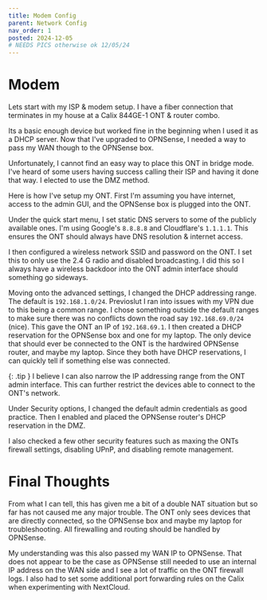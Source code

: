 ```yaml
---
title: Modem Config
parent: Network Config
nav_order: 1
posted: 2024-12-05
# NEEDS PICS otherwise ok 12/05/24
---
```


# Modem

Lets start with my ISP & modem setup. I have a fiber connection that terminates in my house at a Calix 844GE-1 ONT & router combo.

Its a basic enough device but worked fine in the beginning when I used it as a DHCP server. Now that I've upgraded to OPNSense, I needed a way to pass my WAN though to the OPNSense box.

Unfortunately, I cannot find an easy way to place this ONT in bridge mode. I've heard of some users having success calling their ISP and having it done that way. I elected to use the DMZ method. 

Here is how I've setup my ONT. First I'm assuming you have internet, access to the admin GUI, and the OPNSense box is plugged into the ONT.

Under the quick start menu, I set static DNS servers to some of the publicly available ones. I'm using Google's `8.8.8.8` and Cloudflare's `1.1.1.1`. This ensures the ONT should always have DNS resolution & internet access.

I then configured a wireless network SSID and password on the ONT. I set this to only use the 2.4 G radio and disabled broadcasting.  I did this so I always have a wireless backdoor into the ONT admin interface should something go sideways.

Moving onto the advanced settings, I changed the DHCP addressing range. The default is `192.168.1.0/24`. Previoslut I ran into issues with my VPN due to this being a common range. I chose something outside the default ranges to make sure there was no conflicts down the road say `192.168.69.0/24` (nice). This gave the ONT an IP of `192.168.69.1`. I then created a DHCP reservation for the OPNSense box and one for my laptop. The only device that should ever be connected to the ONT is the hardwired OPNSense router, and maybe my laptop. Since they both have DHCP reservations, I can quickly tell if something else was connected.

{: .tip }
I believe I can also narrow the IP addressing range from the ONT admin interface. This can further restrict the devices able to connect to the ONT's network.

Under Security options, I changed the default admin credentials as good practice. Then I enabled and placed the OPNSense router's DHCP reservation in the DMZ.

I also checked a few other security features such as maxing the ONTs firewall settings, disabling UPnP, and disabling remote management.

# Final Thoughts

From what I can tell, this has given me a bit of a double NAT situation but so far has not caused me any major trouble. The ONT only sees devices that are directly connected, so the OPNSense box and maybe my laptop for troubleshooting. All firewalling and routing should be handled by OPNSense.

My understanding was this also passed my WAN IP to OPNSense. That does not appear to be the case as OPNSense still needed to use an internal IP address on the WAN side and I see a lot of traffic on the ONT firewall logs. I also had to set some additional port forwarding rules on the Calix when experimenting with NextCloud. 

